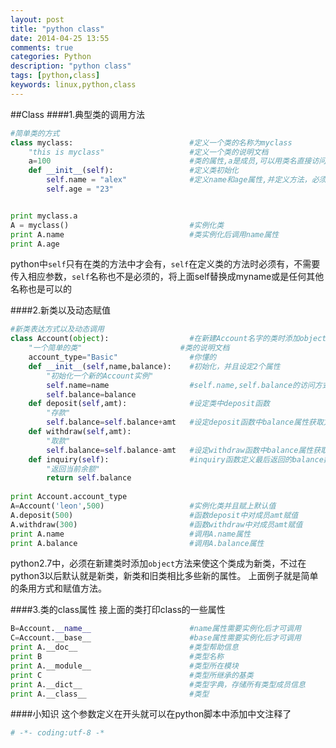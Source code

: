 ```yaml
---
layout: post
title: "python class"
date: 2014-04-25 13:55
comments: true
categories: Python
description: "python class"
tags: [python,class]
keywords: linux,python,class
---
```






##Class
####1.典型类的调用方法
```python
#简单类的方式
class myclass:                          #定义一个类的名称为myclass
    "this is myclass"                   #定义一个类的说明文档
    a=100                               #类的属性,a是成员,可以用类名直接访问
    def __init__(self):                 #定义类初始化
        self.name = "alex"              #定义name和age属性,并定义方法，必须由类的实例来调用
        self.age = "23"


print myclass.a
A = myclass()                           #实例化类
print A.name                            #类实例化后调用name属性
print A.age

```
python中`self`只有在类的方法中才会有，`self`在定义类的方法时必须有，不需要传入相应参数，`self`名称也不是必须的，将上面self替换成myname或是任何其他名称也是可以的

<!-- more -->

####2.新类以及动态赋值
```python
#新类表达方式以及动态调用
class Account(object):                  #在新建Account名字的类时添加object表示属于新类，这个在python2.2版本中引进的,3后面默认是新类
    "一个简单的类"                      #类的说明文档
    account_type="Basic"                #你懂的
    def __init__(self,name,balance):    #初始化，并且设定2个属性
        "初始化一个新的Account实例"
        self.name=name                  #self.name,self.balance的访问方式访问成员属性
        self.balance=balance
    def deposit(self,amt):              #设定类中deposit函数
        "存款"
        self.balance=self.balance+amt   #设定deposit函数中balance属性获取方式
    def withdraw(self,amt):
        "取款"
        self.balance=self.balance-amt   #设定withdraw函数中balance属性获取方式
    def inquiry(self):                  #inquiry函数定义最后返回的balance数值
        "返回当前余额"
        return self.balance
 
print Account.account_type
A=Account('leon',500)                   #实例化类并且赋上默认值
A.deposit(500)                          #函数deposit中对成员amt赋值
A.withdraw(300)                         #函数withdraw中对成员amt赋值
print A.name                            #调用A.name属性
print A.balance                         #调用A.balance属性
```


python2.7中，必须在新建类时添加`object`方法来使这个类成为新类，不过在python3以后默认就是新类，新类和旧类相比多些新的属性。
上面例子就是简单的条用方式和赋值方法。

####3.类的class属性
接上面的类打印class的一些属性
```python
B=Account.__name__                      #name属性需要实例化后才可调用
C=Account.__base__                      #base属性需要实例化后才可调用
print A.__doc__                         #类型帮助信息
print B                                 #类型名称
print A.__module__                      #类型所在模块
print C                                 #类型所继承的基类
print A.__dict__                        #类型字典，存储所有类型成员信息
print A.__class__                       #类型
```






####小知识
这个参数定义在开头就可以在python脚本中添加中文注释了
```python
# -*- coding:utf-8 -* 
```
